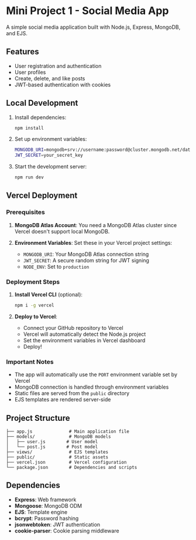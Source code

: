 # Mini Project 1 - Social Media App

A simple social media application built with Node.js, Express, MongoDB, and EJS.

## Features

- User registration and authentication
- User profiles
- Create, delete, and like posts
- JWT-based authentication with cookies

## Local Development

1. Install dependencies:
   ```bash
   npm install
   ```

2. Set up environment variables:
   ```bash
   MONGODB_URI=mongodb+srv://username:password@cluster.mongodb.net/database_name
   JWT_SECRET=your_secret_key
   ```

3. Start the development server:
   ```bash
   npm run dev
   ```

## Vercel Deployment

### Prerequisites

1. **MongoDB Atlas Account**: You need a MongoDB Atlas cluster since Vercel doesn't support local MongoDB.

2. **Environment Variables**: Set these in your Vercel project settings:
   - `MONGODB_URI`: Your MongoDB Atlas connection string
   - `JWT_SECRET`: A secure random string for JWT signing
   - `NODE_ENV`: Set to `production`

### Deployment Steps

1. **Install Vercel CLI** (optional):
   ```bash
   npm i -g vercel
   ```

2. **Deploy to Vercel**:
   - Connect your GitHub repository to Vercel
   - Vercel will automatically detect the Node.js project
   - Set the environment variables in Vercel dashboard
   - Deploy!

### Important Notes

- The app will automatically use the `PORT` environment variable set by Vercel
- MongoDB connection is handled through environment variables
- Static files are served from the `public` directory
- EJS templates are rendered server-side

## Project Structure

```
├── app.js              # Main application file
├── models/             # MongoDB models
│   ├── user.js        # User model
│   └── post.js        # Post model
├── views/              # EJS templates
├── public/             # Static assets
├── vercel.json         # Vercel configuration
└── package.json        # Dependencies and scripts
```

## Dependencies

- **Express**: Web framework
- **Mongoose**: MongoDB ODM
- **EJS**: Template engine
- **bcrypt**: Password hashing
- **jsonwebtoken**: JWT authentication
- **cookie-parser**: Cookie parsing middleware
